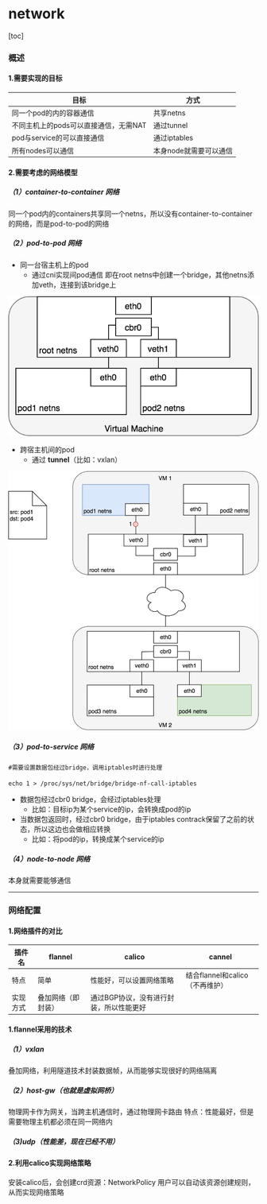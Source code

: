 # network

[toc]

### 概述

#### 1.需要实现的目标
|目标|方式|
|-|-|
| 同一个pod的内的容器通信 | 共享netns |
| 不同主机上的pods可以直接通信，无需NAT | 通过tunnel |
| pod与service的可以直接通信 | 通过iptables |
| 所有nodes可以通信 | 本身node就需要可以通信 |

#### 2.需要考虑的网络模型

##### （1）container-to-container 网络
同一个pod内的containers共享同一个netns，所以没有container-to-container的网络，而是pod-to-pod的网络

##### （2）pod-to-pod 网络
* 同一台宿主机上的pod
  * 通过cni实现间pod通信
    即在root netns中创建一个bridge，其他netns添加veth，连接到该bridge上

![](./imgs/pod-to-pod_01.png)

* 跨宿主机间的pod
  * 通过 **tunnel**（比如：vxlan）

![](./imgs/pod-to-pod_02.gif)

##### （3）pod-to-service 网络
```shell
#需要设置数据包经过bridge，调用iptables时进行处理

echo 1 > /proc/sys/net/bridge/bridge-nf-call-iptables
```

* 数据包经过cbr0 bridge，会经过iptables处理
  * 比如：目标ip为某个service的ip，会转换成pod的ip
* 当数据包返回时，经过cbr0 bridge，由于iptables contrack保留了之前的状态，所以这边也会做相应转换
  * 比如：将pod的ip，转换成某个service的ip


##### （4）node-to-node 网络
本身就需要能够通信

***

### 网络配置

#### 1.网络插件的对比
|插件名|flannel|calico|cannel|
|-|-|-|-|
|特点|简单|性能好，可以设置网络策略|结合flannel和calico（不再维护）|
|实现方式|叠加网络（即封装）|通过BGP协议，没有进行封装，所以性能更好||

#### 1.flannel采用的技术

##### （1）vxlan
  叠加网络，利用隧道技术封装数据帧，从而能够实现很好的网络隔离

##### （2）host-gw（也就是虚拟网桥）
  物理网卡作为网关，当跨主机通信时，通过物理网卡路由
  特点：性能最好，但是需要物理主机都必须在同一网络内

##### （3)udp（性能差，现在已经不用）

#### 2.利用calico实现网络策略
安装calico后，会创建crd资源：NetworkPolicy
用户可以自动该资源创建规则，从而实现网络策略
